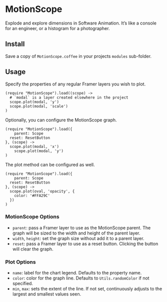 # MotionScope

Explode and explore dimensions in Software Animation. It’s like a
console for an engineer, or a histogram for a photographer.

## Install

Save a copy of `MotionScope.coffee` in your projects `modules` sub-folder.

## Usage

Specify the properties of any regular Framer layers you wish to plot.

```
(require "MotionScope").load((scope) ->
  # `modal` is a layer created elsewhere in the project
  scope.plot(modal, 'y')
  scope.plot(modal, 'scale')
)
```

Optionally, you can configure the MotionScope graph.

```
(require "MotionScope").load({
	parent: Scope
  reset: ResetButton
}, (scope) ->
  scope.plot(modal, 'x')
	scope.plot(modal, 'y')
)
```

The plot method can be configured as well.

```
(require "MotionScope").load({
	parent: Scope
  reset: ResetButton
}, (scope) ->
  scope.plot(oval, 'opacity', {
  	color: '#FFA29C'
  })
)
```

### MotionScope Options

* `parent`: pass a Framer layer to use as the MotionScope parent. The graph
  will be sized to the width and height of the parent layer.
* `width`, `height`: set the graph size without add it to a parent layer.
* `reset`: pass a Framer layer to use as a reset button. Clicking the button
  will clear the graph.

### Plot Options

* `name`: label for the chart legend. Defaults to the property name.
* `color`: color for the graph line. Defaults to `Utils.randomColor` if
  not specified.
* `min`, `max`: sets the extent of the line. If not set, continuously adjusts
  to the largest and smallest values seen.
